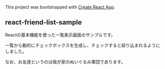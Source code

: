 This project was bootstrapped with [Create React App](https://github.com/facebook/create-react-app).

## react-friend-list-sample

Reactの基本機能を使った一覧表示画面のサンプルです。

一覧から動的にチェックボックスを生成し、チェックすると絞り込まれるようにしました。

なお、お友達というのは我が家のぬいぐるみ軍団であります。